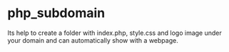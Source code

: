 # php_subdomain
Its help to create a folder with index.php, style.css and logo image under your domain and can automatically show with a webpage. 
